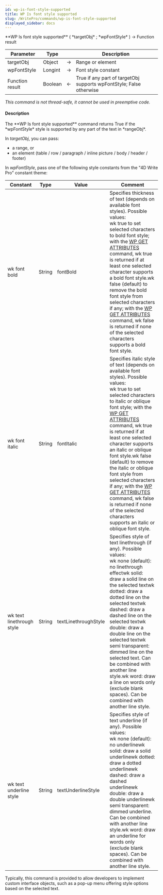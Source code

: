 ```yaml
---
id: wp-is-font-style-supported
title: WP Is font style supported
slug: /WritePro/commands/wp-is-font-style-supported
displayed_sidebar: docs
---
```


<!--REF #_command_.WP Is font style supported.Syntax-->**WP Is font style supported** ( *targetObj* ; *wpFontStyle* ) -> Function result<!-- END REF-->
<!--REF #_command_.WP Is font style supported.Params-->
| Parameter | Type |  | Description |
| --- | --- | --- | --- |
| targetObj | Object | &#8594;  | Range or element |
| wpFontStyle | Longint | &#8594;  | Font style constant |
| Function result | Boolean | &#8592; | True if any part of targetObj supports wpFontStyle; False otherwise |

<!-- END REF-->

*This command is not thread-safe, it cannot be used in preemptive code.*


#### Description 

<!--REF #_command_.WP Is font style supported.Summary-->The **WP Is font style supported** command returns True if the *wpFontStyle* style is supported by any part of the text in *rangeObj*.<!-- END REF--> 

In *targetObj*, you can pass:

* a range, or
* an element (table / row / paragraph / inline picture / body / header / footer)

In *wpFontStyle*, pass one of the following style constants from the "4D Write Pro" constant theme:

| Constant                  | Type   | Value                | Comment                                                                                                                                                                                                                                                                                                                                                                                                                                                                                                                                                                                      |
| ------------------------- | ------ | -------------------- | -------------------------------------------------------------------------------------------------------------------------------------------------------------------------------------------------------------------------------------------------------------------------------------------------------------------------------------------------------------------------------------------------------------------------------------------------------------------------------------------------------------------------------------------------------------------------------------------- |
| wk font bold              | String | fontBold             | Specifies thickness of text (depends on available font styles). Possible values:<br/>wk true to set selected characters to bold font style; with the [WP GET ATTRIBUTES](wp-get-attributes.md) command, wk true is returned if at least one selected character supports a bold font style.wk false (default) to remove the bold font style from selected characters if any; with the [WP GET ATTRIBUTES](wp-get-attributes.md) command, wk false is returned if none of the selected characters supports a bold font style.                                                          |
| wk font italic            | String | fontItalic           | Specifies italic style of text (depends on available font styles). Possible values:<br/>wk true to set selected characters to italic or oblique font style; with the [WP GET ATTRIBUTES](wp-get-attributes.md) command, wk true is returned if at least one selected character supports an italic or oblique font style.wk false (default) to remove the italic or oblique font style from selected characters if any; with the [WP GET ATTRIBUTES](wp-get-attributes.md) command, wk false is returned if none of the selected characters supports an italic or oblique font style. |
| wk text linethrough style | String | textLinethroughStyle | Specifies style of text linethrough (if any). Possible values:<br/>wk none (default): no linethrough effectwk solid: draw a solid line on the selected textwk dotted: draw a dotted line on the selected textwk dashed: draw a dashed line on the selected textwk double: draw a double line on the selected textwk semi transparent: dimmed line on the selected text. Can be combined with another line style.wk word: draw a line on words only (exclude blank spaces). Can be combined with another line style.                                                                  |
| wk text underline style   | String | textUnderlineStyle   | Specifies style of text underline (if any). Possible values:<br/>wk none (default): no underlinewk solid: draw a solid underlinewk dotted: draw a dotted underlinewk dashed: draw a dashed underlinewk double: draw a double underlinewk semi transparent: dimmed underline. Can be combined with another line style.wk word: draw an underline for words only (exclude blank spaces). Can be combined with another line style.                                                                                                                                                      |

Typically, this command is provided to allow developers to implement custom interface objects, such as a pop-up menu offering style options based on the selected text. 
